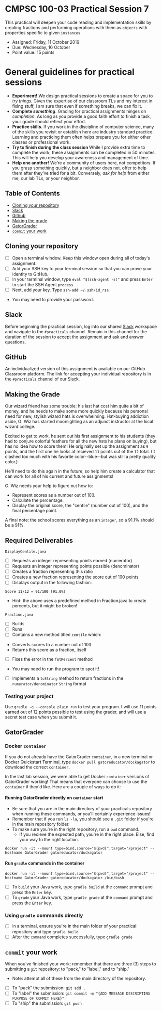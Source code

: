 # CMPSC 100-03 Practical Session 7

This practical will deepen your code reading and implementation skills by creating fractions and performing operations with them as `objects` with properties specific to given `instances`.

* Assigned: Friday, 11 October 2019
* Due: Wednesday, 16 October
* Point value: 15 points

# General guidelines for practical sessions

* **Experiment!** We design practical sessions to create a space for you to _try things_. Given the expertise of our classroom TLs and my interest in fixing stuff, I am sure that even if something breaks, we can fix it.
* **Complete _something_.** Grading for practical assignments hinges on _completion_. As long as you provide a good faith effort to finish a task, your grade should reflect your effort.
* **Practice skills.** If you work in the discipline of computer science, many of the skills you revisit or establish here are industry standard practice. Learning and practicing them often helps prepare you for either other classes or professional work.
* **Try to finish during the class session** While I provide extra time to complete the work, these assignments can be completed in 50 minutes. This will help you develop your awareness and management of time.
* **Help one another!** We're a community of users here, not competitors. If you grasp something quickly, but a neighbor does not, offer to help them after they've tried for a bit. Conversely, _ask for help_ from either me, our lab TLs, or your neighbor.

## Table of Contents

* [Cloning your repository](#cloning-your-repository)
* [Slack](#slack)
* [Github](#github)
* [Making the grade](#making-the-grade)
* [GatorGrader](#gatorgrader)
* [`commit` your work](#commit-your-work)

## Cloning your repository

- [ ] Open a terminal window. Keep this window open during all of today's assignment.
- [ ] Add your SSH key to your terminal session so that you can prove your identity to GitHub.
- [ ] In your terminal window, type `eval "$(ssh-agent -s)"` and press `Enter` to start the SSH Agent `process`
- [ ] Next, add your key. Type `ssh-add ~/.ssh/id_rsa`
* You may need to provide your password.

## Slack

Before beginning the practical session, log into our shared [Slack](https://cmpsc100Fall2019.slack.com) workspace and navigate to the `#practicals` channel. Remain in this channel for the duration of the session to accept the assignment and ask and answer questions.

## GitHub

An individualized version of this assignment is available on our GitHub Classroom platform. The link for accepting your individual repository is in the `#practicals` channel of our [Slack](#slack).

## Making the Grade

Our wizard friend has some trouble: his last hat cost him quite a bit of money, and he needs to make some more quickly because his personal need for new, stylish wizard hats is overwhelming. Hat-buying addiction aside, G. Wiz has started moonlighting as an adjunct instructor at the local wizard college.

Excited to get to work, he sent out his first assignment to his students (they had to conjure colorful feathers for all the new hats he plans on buying), but has no idea how to score them! He originally set up the assignment as `9` points, and the first one he looks at recieved `11` points out of the `12` total. (It clashed too much with his favorite color--blue--but was still a pretty quality color.)

He'll need to do this again in the future, so help him create a calculator that can work for all of his current and future assignments!

G. Wiz needs your help to figure out how to:

* Represent scores as a number out of 100.
* Calculate the percentage.
* Display the original score, the "centile" (number out of 100), and the final percentage point.

A final note: the school scores everything as an `integer`, so a 91.1% should be a 91%.

## Required Deliverables

`DisplayCentile.java`

- [ ] Requests an integer representing points earned (numerator)
- [ ] Requests an integer representing points possible (denominator)
- [ ] Creates a fraction representing this ratio
- [ ] Creates a new fraction representing the score out of 100 points
- [ ] Displays output in the following fashion:
```
Score 11/12 = 91/100 (91.0%)
```
* Hint: the above uses a predefined method in Fraction.java to create percents, but it might be broken!


`Fraction.java`

- [ ] Builds
- [ ] Runs
- [ ] Contains a new method titled `centile` which:
* Converts scores to a number out of 100
* Returns this score as a fraction, itself
- [ ] Fixes the error in the `fmtPercent` method
* You may need to run the program to spot it!
- [ ] Implements a `toString` method to return fractions in the `numerator/denominator` `String` format

### Testing your project

Use `gradle -q --console plain run` to test your program. I will use 11 points earned out of 12 points possible to test using the grader, and will use a secret test case when you submit it.

## GatorGrader

### Docker `container`

If you do not already have the GatorGrader `container`, in a new terminal or Docker Quickstart Terminal, type `docker pull gatoreducator/dockagator` to download the correct `container`.

In the last lab session, we were able to get Docker `container` versions of GatorGrader working! That means that everyone can choose to use the `container` if they'd like. Here are a couple of ways to do it:

#### Running GatorGrader directly on `container` start

* Be sure that you are in the main directory of your practicals repository when running these commands, or you'll certainly experience issues!
* Remember that if you run `ls -la`, you should see a `.git` folder if you're in the main repository folder.
* To make sure you're in the right repository, run a `pwd` command.
    * If you recieve the expected path, you're in the right place. Else, find your way to the right location.

```
docker run -it --mount type=bind,source="$(pwd)",target="/project" --hostname GatorGrader gatoreducator/dockagator
```

#### Run `gradle` commands in the container

```
docker run -it --mount type=bind,source="$(pwd)",target="/project" --hostname GatorGrader gatoreducator/dockagator /bin/bash
```

- [ ] To `build` your Java work, type `gradle build` at the `command` prompt and press the `Enter` key.
- [ ] To `grade` your Java work, type `gradle grade` at the `command` prompt and press the `Enter` key.

### Using `gradle` commands directly

- [ ] In a terminal, ensure you're in the main folder of your practical repository and type `gradle build`
- [ ] After the `command` completes successfully, type `gradle grade`

## `commit` your work

When you've finished your work: remember that there are three (3) steps to submitting a `git` repository: to "pack," to "label," and to "ship."

* Note: attempt all of these from the main directory of the repository.

- [ ] To "pack" the submission: `git add .`
- [ ] To "label" the submission: `git commit -m "{ADD MESSAGE DESCRIPTING PURPOSE OF COMMIT HERE}"`
- [ ] To "ship" the submission: `git push`
